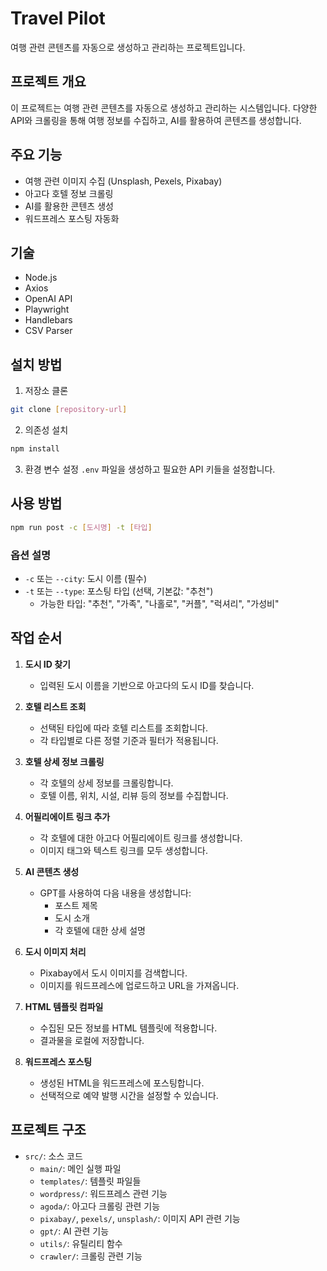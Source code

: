 # Travel Pilot

여행 관련 콘텐츠를 자동으로 생성하고 관리하는 프로젝트입니다.

## 프로젝트 개요

이 프로젝트는 여행 관련 콘텐츠를 자동으로 생성하고 관리하는 시스템입니다. 다양한 API와 크롤링을 통해 여행 정보를 수집하고, AI를 활용하여 콘텐츠를 생성합니다.

## 주요 기능

- 여행 관련 이미지 수집 (Unsplash, Pexels, Pixabay)
- 아고다 호텔 정보 크롤링
- AI를 활용한 콘텐츠 생성
- 워드프레스 포스팅 자동화

## 기술

- Node.js
- Axios
- OpenAI API
- Playwright
- Handlebars
- CSV Parser

## 설치 방법

1. 저장소 클론

```bash
git clone [repository-url]
```

2. 의존성 설치

```bash
npm install
```

3. 환경 변수 설정
   `.env` 파일을 생성하고 필요한 API 키들을 설정합니다.

## 사용 방법

```bash
npm run post -c [도시명] -t [타입]
```

### 옵션 설명

- `-c` 또는 `--city`: 도시 이름 (필수)
- `-t` 또는 `--type`: 포스팅 타입 (선택, 기본값: "추천")
  - 가능한 타입: "추천", "가족", "나홀로", "커플", "럭셔리", "가성비"

## 작업 순서

1. **도시 ID 찾기**

   - 입력된 도시 이름을 기반으로 아고다의 도시 ID를 찾습니다.

2. **호텔 리스트 조회**

   - 선택된 타입에 따라 호텔 리스트를 조회합니다.
   - 각 타입별로 다른 정렬 기준과 필터가 적용됩니다.

3. **호텔 상세 정보 크롤링**

   - 각 호텔의 상세 정보를 크롤링합니다.
   - 호텔 이름, 위치, 시설, 리뷰 등의 정보를 수집합니다.

4. **어필리에이트 링크 추가**

   - 각 호텔에 대한 아고다 어필리에이트 링크를 생성합니다.
   - 이미지 태그와 텍스트 링크를 모두 생성합니다.

5. **AI 콘텐츠 생성**

   - GPT를 사용하여 다음 내용을 생성합니다:
     - 포스트 제목
     - 도시 소개
     - 각 호텔에 대한 상세 설명

6. **도시 이미지 처리**

   - Pixabay에서 도시 이미지를 검색합니다.
   - 이미지를 워드프레스에 업로드하고 URL을 가져옵니다.

7. **HTML 템플릿 컴파일**

   - 수집된 모든 정보를 HTML 템플릿에 적용합니다.
   - 결과물을 로컬에 저장합니다.

8. **워드프레스 포스팅**
   - 생성된 HTML을 워드프레스에 포스팅합니다.
   - 선택적으로 예약 발행 시간을 설정할 수 있습니다.

## 프로젝트 구조

- `src/`: 소스 코드
  - `main/`: 메인 실행 파일
  - `templates/`: 템플릿 파일들
  - `wordpress/`: 워드프레스 관련 기능
  - `agoda/`: 아고다 크롤링 관련 기능
  - `pixabay/`, `pexels/`, `unsplash/`: 이미지 API 관련 기능
  - `gpt/`: AI 관련 기능
  - `utils/`: 유틸리티 함수
  - `crawler/`: 크롤링 관련 기능

